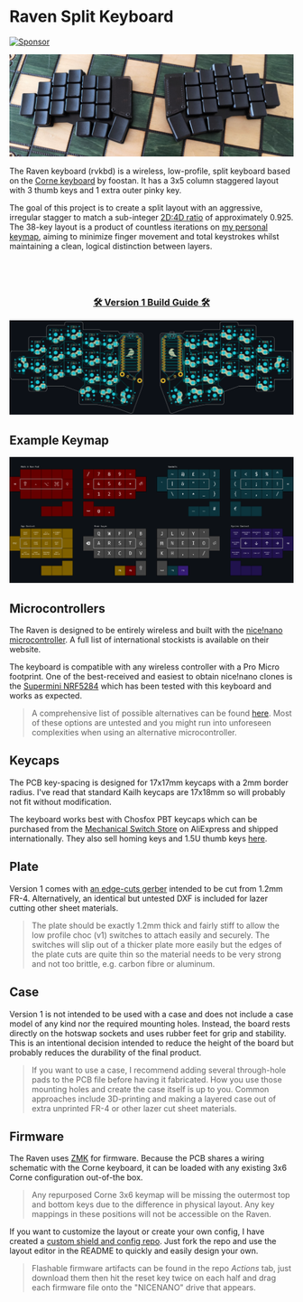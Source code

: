 # Raven Split Keyboard

[![Sponsor](https://img.shields.io/badge/Sponsor-%E2%9D%A4-green?style=for-the-badge)](https://github.com/sponsors/joelove)

![PCB Preview](images/keyboard-on-chess-board.jpg)

The Raven keyboard (rvkbd) is a wireless, low-profile, split keyboard based on the [Corne keyboard](https://github.com/foostan/crkbd) by foostan. It has a 3x5 column staggered layout with 3 thumb keys and 1 extra outer pinky key.

The goal of this project is to create a split layout with an aggressive, irregular stagger to match a sub-integer [2D:4D ratio](https://en.wikipedia.org/wiki/Digit_ratio) of approximately 0.925. The 38-key layout is a product of countless iterations on [my personal keymap](images/example-keymap.png), aiming to minimize finger movement and total keystrokes whilst maintaining a clean, logical distinction between layers.

<h3 align="center" style="margin-top: 5rem">
  <a href="raven-split-38key/raven-split-38key__choc-hotswap-n!n/BUILD_GUIDE.md">
    🛠️ Version 1 Build Guide 🛠️
  </a>
</h3>

![Wiring Diagram](images/wiring-diagram.png)

## Example Keymap

![Example Keymap](images/example-keymap.png)

## Microcontrollers

The Raven is designed to be entirely wireless and built with the [nice!nano microcontroller](https://nicekeyboards.com/nice-nano/). A full list of international stockists is available on their website.

The keyboard is compatible with any wireless controller with a Pro Micro footprint. One of the best-received and easiest to obtain nice!nano clones is the [Supermini NRF5284](https://www.aliexpress.com/item/1005006035505133.html) which has been tested with this keyboard and works as expected.

> A comprehensive list of possible alternatives can be found [here](https://github.com/joric/nrfmicro/wiki/Alternatives). Most of these options are untested and you might run into unforeseen complexities when using an alternative microcontroller.

## Keycaps

The PCB key-spacing is designed for 17x17mm keycaps with a 2mm border radius. I've read that standard Kailh keycaps are 17x18mm so will probably not fit without modification.

The keyboard works best with Chosfox PBT keycaps which can be purchased from the [Mechanical Switch Store](https://www.aliexpress.com/item/1005004558099208.html) on AliExpress and shipped internationally. They also sell homing keys and 1.5U thumb keys [here](https://www.aliexpress.com/item/1005004780019538.html).

## Plate

Version 1 comes with [an edge-cuts gerber](raven-split-38key/raven-split-38key__choc-hotswap-n!n/pcb/gerber.zip  "download") intended to be cut from 1.2mm FR-4. Alternatively, an identical but untested DXF is included for lazer cutting other sheet materials.

> The plate should be exactly 1.2mm thick and fairly stiff to allow the low profile choc (v1) switches to attach easily and securely. The switches will slip out of a thicker plate more easily but the edges of the plate cuts are quite thin so the material needs to be very strong and not too brittle, e.g. carbon fibre or aluminum.

## Case

Version 1 is not intended to be used with a case and does not include a case model of any kind nor the required mounting holes. Instead, the board rests directly on the hotswap sockets and uses rubber feet for grip and stability. This is an intentional decision intended to reduce the height of the board but probably reduces the durability of the final product.

> If you want to use a case, I recommend adding several through-hole pads to the PCB file before having it fabricated. How you use those mounting holes and create the case itself is up to you. Common approaches include 3D-printing and making a layered case out of extra unprinted FR-4 or other lazer cut sheet materials.

## Firmware

The Raven uses [ZMK](https://zmk.dev/docs) for firmware. Because the PCB shares a wiring schematic with the Corne keyboard, it can be loaded with any existing 3x6 Corne configuration out-of-the box.

> Any repurposed Corne 3x6 keymap will be missing the outermost top and bottom keys due to the difference in physical layout. Any key mappings in these positions will not be accessible on the Raven.

If you want to customize the layout or create your own config, I have created a [custom shield and config repo](https://github.com/joelove/rvkbd-zmk-config). Just fork the repo and use the layout editor in the README to quickly and easily design your own.

> Flashable firmware artifacts can be found in the repo _Actions_ tab, just download them then hit the reset key twice on each half and drag each firmware file onto the "NICENANO" drive that appears.
